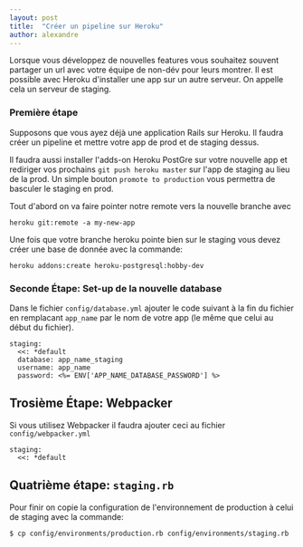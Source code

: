 ```yaml
---
layout: post
title:  "Créer un pipeline sur Heroku"
author: alexandre
---
```


Lorsque vous développez de nouvelles features vous souhaitez souvent partager un url avec votre équipe de non-dév pour leurs montrer. Il est possible avec Heroku d'installer une app sur un autre serveur. On appelle cela un serveur de staging. 

### Première étape

Supposons que vous ayez déjà une application Rails sur Heroku. Il faudra créer un pipeline et mettre votre app de prod et de staging dessus.

Il faudra aussi installer l'adds-on Heroku PostGre sur votre nouvelle app et rediriger vos prochains `git push heroku master` sur l'app de staging au lieu de la prod. Un simple bouton `promote to production` vous permettra de basculer le staging en prod.

Tout d'abord on va faire pointer notre remote vers la nouvelle branche avec

```
heroku git:remote -a my-new-app
```

Une fois que votre branche heroku pointe bien sur le staging vous devez créer une base de donnée avec la commande:

```
heroku addons:create heroku-postgresql:hobby-dev
```

### Seconde Étape: Set-up de la nouvelle database

Dans le fichier `config/database.yml` ajouter le code suivant à la fin du fichier en remplacant `app_name` par le nom de votre app (le même que celui au début du fichier).

```
staging:
  <<: *default
  database: app_name_staging
  username: app_name
  password: <%= ENV['APP_NAME_DATABASE_PASSWORD'] %>
``` 

## Trosième Étape: Webpacker

Si vous utilisez Webpacker il faudra ajouter ceci au fichier `config/webpacker.yml`

```
staging:
  <<: *default
```

## Quatrième étape: `staging.rb`

Pour finir on copie la configuration de l'environnement de production à celui de staging avec la commande:

```
$ cp config/environments/production.rb config/environments/staging.rb
```

